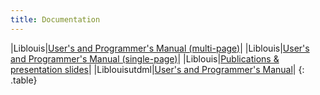 ```yaml
---
title: Documentation
---
```


|Liblouis|[User's and Programmer's Manual (multi-page)](liblouis/index.html)|
|Liblouis|[User's and Programmer's Manual (single-page)](liblouis.html)|
|Liblouis|[Publications & presentation slides](../presentations)|
|Liblouisutdml|[User's and Programmer's Manual](liblouisutdml.html)|
{: .table}
